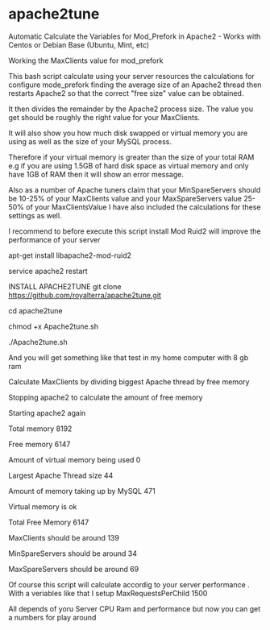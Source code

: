 # apache2tune
Automatic Calculate the Variables for Mod_Prefork in Apache2 - Works with Centos or Debian Base (Ubuntu, Mint, etc)


Working the MaxClients value for mod_prefork

This bash script calculate using your server resources the calculations for configure mode_prefork finding  the average size of an Apache2 thread then restarts Apache2 so that the correct "free size" value can be obtained. 

It then divides the remainder by the Apache2 process size. The value you get should be roughly the right value for your MaxClients. 

It will also show you how much disk swapped or virtual memory you are using as well as the size of your MySQL process.

Therefore if your virtual memory is greater than the size of your total RAM e.g if you are using 1.5GB of hard disk space as virtual memory and only have 1GB of RAM then it will show an error message.

Also as a number of Apache tuners claim that your MinSpareServers should be 10-25% of your MaxClients value and your MaxSpareServers value 25-50% of your MaxClientsValue I have also included the calculations for these settings as well. 

I recommend to before execute this script install Mod Ruid2 will improve the performance of your server
 
apt-get install libapache2-mod-ruid2

service apache2 restart

INSTALL APACHE2TUNE
git clone https://github.com/royalterra/apache2tune.git

cd apache2tune

chmod +x Apache2tune.sh

./Apache2tune.sh

And you will get something like that test in my home computer with 8 gb ram 

Calculate MaxClients by dividing biggest Apache thread by free memory

Stopping apache2 to calculate the amount of free memory

Starting apache2 again

Total memory 8192

Free memory 6147

Amount of virtual memory being used 0

Largest Apache Thread size 44

Amount of memory taking up by MySQL 471

Virtual memory is ok

Total Free Memory 6147

MaxClients should be around 139

MinSpareServers should be around 34

MaxSpareServers should be around 69

Of course this script will calculate accordig to your server performance .  With a veriables like that I setup 
MaxRequestsPerChild 1500

All depends of yoru Server CPU Ram and performance but now you can get a numbers for play around 



